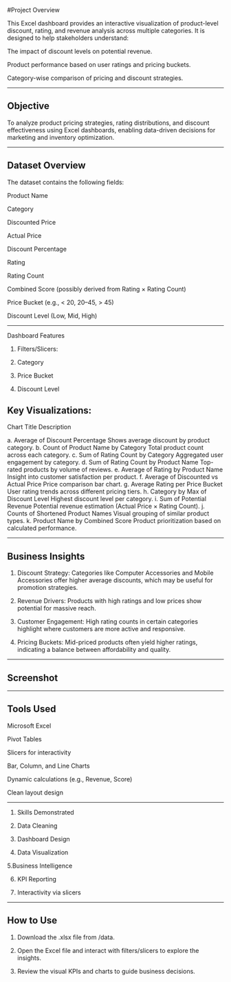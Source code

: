 #Project Overview

This Excel dashboard provides an interactive visualization of product-level discount, rating, and revenue analysis across multiple categories. It is designed to help stakeholders understand:

The impact of discount levels on potential revenue.

Product performance based on user ratings and pricing buckets.

Category-wise comparison of pricing and discount strategies.



---

## Objective

To analyze product pricing strategies, rating distributions, and discount effectiveness using Excel dashboards, enabling data-driven decisions for marketing and inventory optimization.


---

## Dataset Overview

The dataset contains the following fields:

Product Name

Category

Discounted Price

Actual Price

Discount Percentage

Rating

Rating Count

Combined Score (possibly derived from Rating × Rating Count)

Price Bucket (e.g., < 20, 20–45, > 45)

Discount Level (Low, Mid, High)



---

Dashboard Features

1. Filters/Slicers:

2. Category

3. Price Bucket

4. Discount Level


## Key Visualizations:

Chart Title	Description

a. Average of Discount Percentage	Shows average discount by product category.
b. Count of Product Name by Category	Total product count across each category.
c. Sum of Rating Count by Category	Aggregated user engagement by category.
d. Sum of Rating Count by Product Name	Top-rated products by volume of reviews.
e. Average of Rating by Product Name	Insight into customer satisfaction per product.
f. Average of Discounted vs Actual Price	Price comparison bar chart.
g. Average Rating per Price Bucket	User rating trends across different pricing tiers.
h. Category by Max of Discount Level	Highest discount level per category.
i. Sum of Potential Revenue	Potential revenue estimation (Actual Price × Rating Count).
j. Counts of Shortened Product Names	Visual grouping of similar product types.
k. Product Name by Combined Score	Product prioritization based on calculated performance.



---

## Business Insights

1. Discount Strategy: Categories like Computer Accessories and Mobile Accessories offer higher average discounts, which may be useful for promotion strategies.


2. Revenue Drivers: Products with high ratings and low prices show potential for massive reach.


3. Customer Engagement: High rating counts in certain categories highlight where customers are more active and responsive.


4. Pricing Buckets: Mid-priced products often yield higher ratings, indicating a balance between affordability and quality.




---

## Screenshot




---

## Tools Used

Microsoft Excel

Pivot Tables

Slicers for interactivity

Bar, Column, and Line Charts

Dynamic calculations (e.g., Revenue, Score)

Clean layout design




---

1. Skills Demonstrated

2. Data Cleaning

3. Dashboard Design

4. Data Visualization

5.Business Intelligence

6. KPI Reporting

7. Interactivity via slicers



---

## How to Use

1. Download the .xlsx file from /data.


2. Open the Excel file and interact with filters/slicers to explore the insights.


3. Review the visual KPIs and charts to guide business decisions.
